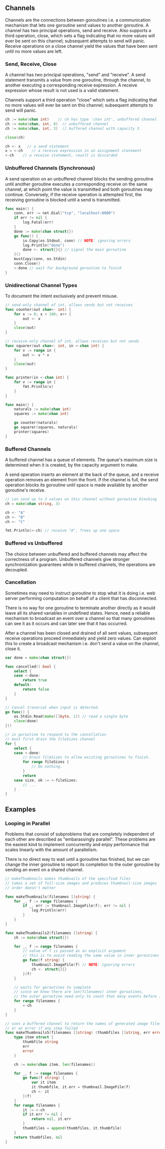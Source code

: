 ## Channels

Channels are the connections between goroutines i.e. a communication mechanism that lets one goroutine send values to another goroutine. A channel has two principal operations, send and receive. Also supports a third operation, close, which sets a flag indicating that no more values will ever be sent on this channel; subsequent attempts to send will panic. Receive operations on a close channel yield the values that have been sent until no more values are left.

### Send, Receive, Close

A channel has two principal operations, "send" and "receive". A send statement transmits a value from one goroutine, through the channel, to another executing a corresponding receive expression. A receive expression whose result is not used is a valid statement.

Channels support a third operation "close" which sets a flag indicating that no more values will ever be sent on this channel; subsequent attempts to send will panic.

```go
ch := make(chan int)    // ch has type 'chan int', unbuffered channel
ch := make(chan, int, 0)  // unbuffered channel
ch := make(chan, int, 3)  // buffered channel with capacity 3

close(ch)

ch <- x   // a send statement
x = <-ch    // a receive expression in an assignment statement
<-ch    // a receive statement, reuslt is discarded
```

### Unbuffered Channels (Synchronous)

A send operation on an unbuffered channel blocks the sending goroutine until another goroutine executes a corresponding receive on the same channel, at which point the value is transmitted and both goroutines may continue. Conversely, if the receive operation is attempted first, the receiving goroutine is blocked until a send is transmitted.

```go
func main() {
    conn, err := net.Dial("tcp", "localhost:8000")
    if err != nil {
        log.Fatal(err)
    }
    done := make(chan struct{})
    go func() {
        io.Copy(os.Stdout, conn) // NOTE: ignoring errors
        log.Println("done")
        done <- struct{}{} // signal the main goroutine
    }()
    mustCopy(conn, os.Stdin)
    conn.Close()
    <-done // wait for background goroutine to finish
}
```

### Unidirectional Channel Types

To document the intent exclusively and prevent misuse.

```go
// send-only channel of int, allows sends but not receives
func counter(out chan<- int) {
    for x := 0; x < 100; x++ {
        out <- x
    }
    close(out)
}

// receive-only channel of int, allows receives but not sends
func squarer(out chan<- int, in <-chan int) {
    for v := range in {
        out <- v * v
    }
    close(out)
}

func printer(in <-chan int) {
    for v := range in {
        fmt.Println(v)
    }
}

func main() {
    naturals := make(chan int)
    squares := make(chan int)

    go counter(naturals)
    go squarer(squares, naturals)
    printer(squares)
}
```

### Buffered Channels

A buffered channel has a queue of elements. The queue's maximum size is determined when it is created, by the capacity argument to make.

A send operation inserts an element at the back of the queue, and a receive operation removes an element from the front. If the channel is full, the send operation blocks its goroutine until space is made available by another goroutine's receive.

```go
// can send up to 3 values on this channel without goroutine blocking
ch = make(chan string, 3)

ch <- "A"
ch <- "B"
ch <- "C"

fmt.Println(<-ch) // receive "A", frees up one space
```

### Buffered vs Unbuffered

The choice between unbuffered and buffered channels may affect the correctness of a program. Unbuffered channels give stronger synchronization guarantees while in buffered channels, the operations are decoupled.

### Cancellation

Sometimes may need to instruct goroutine to stop what it is doing i.e. web server performing computation on behalf of a client that has disconnected.

There is no way for one goroutine to terminate another directly as it would leave all its shared variables in undefined states. Hence, need a reliable mechanism to broadcast an event over a channel so that many goroutines can see it as it occurs and can later see that it has occurred.

After a channel has been closed and drained of all sent values, subsequent receive operations proceed immediately and yield zero values. Can exploit this to create a broadcast mechanism i.e. don't send a value on the channel, close it.

```go
var done = make(chan struct{})

func cancelled() bool {
    select {
    case <-done:
        return true
    default:
        return false
    }
}

// Cancel traversal when input is detected.
go func() {
    os.Stdin.Read(make([]byte, 1)) // read a single byte
    close(done)
}()

// in goroutine to respond to the cancellation
// must first drain the fileSizes channel
for {
    select {
    case <-done:
        // Drain fileSizes to allow existing goroutines to finish.
        for range fileSizes {
            // Do nothing.
        }
        return
    case size, ok := <-fileSizes:
        // ...
    }
}
```

## Examples

### Looping in Parallel

Problems that consist of subproblems that are completely independent of each other are described as "embarassingly parallel". These problems are the easiest kind to implement concurrently and enjoy performance that scales linearly with the amount of parallelism.

There is no direct way to wait until a goroutine has finished, but we can change the inner goroutine to report its completion to the outer goroutine by sending an event on a shared channel.

```go
// makeThumbnails makes thumbnails of the specified files
// takes a set of full-size images and produces thumbnail-size images
// order doesn't matter

func makeThumbnails(filenames []string) {
    for _, f := range filenames {
        if _, err := thumbnail.ImageFile(f); err != nil {
            log.Println(err)
        }
    }
}

func makeThumbnails2(filenames []string) {
    ch := make(chan struct{})

    for _, f := range filenames {
        // value of f is passed as an explicit argument
        // this is to avoid reading the same value in inner goroutines
        go func(f string) {
            thumbnail.ImageFile(f) // NOTE: ignoring errors
            ch <- struct{}{}
        }(f)
    }

    // waits for goroutines to complete
    // since we know there are len(filenames) inner goroutines,
    // the outer goroutine need only to count that many events before it returns
    for range filenames {
        <-ch
    }
}

// uses a buffered channel to return the names of generated image files
// or an error if any step failed
func makeThumbnails5(filenames []string) (thumbfiles []string, err error) {
    type item struct {
        thumbfile string
        err
        error
    }

    ch := make(chan item, len(filenames))

    for _, f := range filenames {
        go func(f string) {
            var it item
            it.thumbfile, it.err = thumbnail.ImageFile(f)
            ch <- it
        }(f)
    }
    for range filenames {
        it := <-ch
        if it.err != nil {
            return nil, it.err
        }
        thumbfiles = append(thumbfiles, it.thumbfile)
    }
    return thumbfiles, nil
}
```
